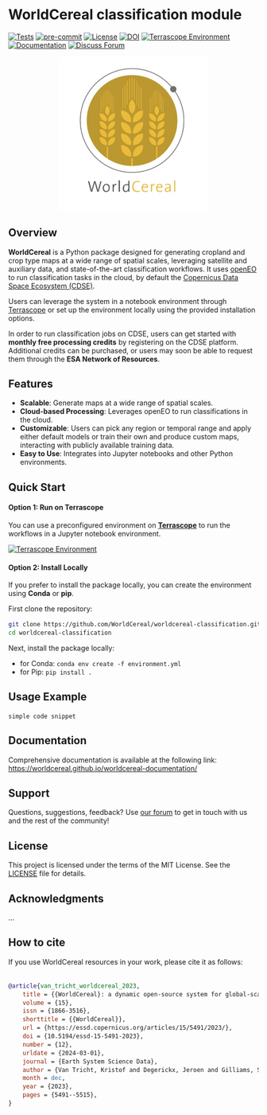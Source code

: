 # WorldCereal classification module <!-- omit in toc -->
[![Tests](https://github.com/WorldCereal/worldcereal-classification/actions/workflows/ci.yaml/badge.svg)](https://github.com/WorldCereal/worldcereal-classification/actions/workflows/ci.yaml) [![pre-commit](https://img.shields.io/badge/pre--commit-enabled-brightgreen?logo=pre-commit)](https://github.com/pre-commit/pre-commit) [![License](https://img.shields.io/badge/license-MIT-blue.svg)](https://opensource.org/licenses/MIT) [![DOI](https://img.shields.io/badge/DOI-10.5194/essd--15--5491--2023-blue)](https://doi.org/10.5194/essd-15-5491-2023)
 [![Terrascope Environment](https://img.shields.io/badge/try%20on-Terrascope-blue)](https://terrascope-url) [![Documentation](https://img.shields.io/badge/docs-WorldCereal%20Documentation-blue)](https://worldcereal.github.io/worldcereal-documentation/) [![Discuss Forum](https://img.shields.io/badge/discuss-forum-ED1965?logo=discourse&logoColor=white)](https://forum.esa-worldcereal.org/)


<p align="center">
  <a href="https://esa-worldcereal.org/en" target="_blank">
    <img src="assets/worldcereal_logo.jpg" alt="logo" width="300"/>
  </a>
</p>

## Overview

**WorldCereal** is a Python package designed for generating cropland and crop type maps at a wide range of spatial scales, leveraging satellite and auxiliary data, and state-of-the-art classification workflows. It uses [openEO](https://openeo.org/) to run classification tasks in the cloud, by default the [Copernicus Data Space Ecosystem (CDSE)](https://dataspace.copernicus.eu/). 

Users can leverage the system in a notebook environment through [Terrascope](https://terrascope.be/en) or set up the environment locally using the provided installation options.

In order to run classification jobs on CDSE, users can get started with **monthly free processing credits** by registering on the CDSE platform. Additional credits can be purchased, or users may soon be able to request them through the **ESA Network of Resources**.

## Features

- **Scalable**: Generate maps at a wide range of spatial scales.
- **Cloud-based Processing**: Leverages openEO to run classifications in the cloud.
- **Customizable**: Users can pick any region or temporal range and apply either default models or train their own and produce custom maps, interacting with publicly available training data.
- **Easy to Use**: Integrates into Jupyter notebooks and other Python environments.

## Quick Start

#### Option 1: Run on Terrascope

You can use a preconfigured environment on [**Terrascope**](https://terrascope.be/en) to run the workflows in a Jupyter notebook environment.

[![Terrascope Environment](https://img.shields.io/badge/run%20on-Terrascope-blue)](https://terrascope-url)

#### Option 2: Install Locally

If you prefer to install the package locally, you can create the environment using **Conda** or **pip**.

First clone the repository:
```bash
git clone https://github.com/WorldCereal/worldcereal-classification.git
cd worldcereal-classification
```
Next, install the package locally:
- for Conda: `conda env create -f environment.yml`
- for Pip: `pip install .`

## Usage Example

```
simple code snippet
```

## Documentation

Comprehensive documentation is available at the following link: https://worldcereal.github.io/worldcereal-documentation/

## Support
Questions, suggestions, feedback? Use [our forum](https://forum.esa-worldcereal.org/) to get in touch with us and the rest of the community!

## License

This project is licensed under the terms of the MIT License. See the [LICENSE](LICENSE) file for details.

## Acknowledgments

...


## How to cite

If you use WorldCereal resources in your work, please cite it as follows:

```bibtex

@article{van_tricht_worldcereal_2023,
	title = {{WorldCereal}: a dynamic open-source system for global-scale, seasonal, and reproducible crop and irrigation mapping},
	volume = {15},
	issn = {1866-3516},
	shorttitle = {{WorldCereal}},
	url = {https://essd.copernicus.org/articles/15/5491/2023/},
	doi = {10.5194/essd-15-5491-2023},
	number = {12},
	urldate = {2024-03-01},
	journal = {Earth System Science Data},
	author = {Van Tricht, Kristof and Degerickx, Jeroen and Gilliams, Sven and Zanaga, Daniele and Battude, Marjorie and Grosu, Alex and Brombacher, Joost and Lesiv, Myroslava and Bayas, Juan Carlos Laso and Karanam, Santosh and Fritz, Steffen and Becker-Reshef, Inbal and Franch, Belén and Mollà-Bononad, Bertran and Boogaard, Hendrik and Pratihast, Arun Kumar and Koetz, Benjamin and Szantoi, Zoltan},
	month = dec,
	year = {2023},
	pages = {5491--5515},
}
```


